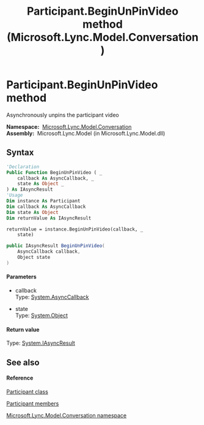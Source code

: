 ﻿---
title: Participant.BeginUnPinVideo method  (Microsoft.Lync.Model.Conversation)
TOCTitle: 'BeginUnPinVideo method '
ms:assetid: M:Microsoft.Lync.Model.Conversation.Participant.BeginUnPinVideo(System.AsyncCallback,System.Object)_DI_3_UC_OCS14MrefLyncWPF
ms:mtpsurl: https://msdn.microsoft.com/en-us/library/microsoft.lync.model.conversation.participant.beginunpinvideo(v=office.15)
ms:contentKeyID: 48591797
ms.date: 07/28/2014
mtps_version: v=office.15
f1_keywords:
- Microsoft.Lync.Model.Conversation.Participant.BeginUnPinVideo
dev_langs:
- CSharp
- JScript
- VB
- other
---

# Participant.BeginUnPinVideo method

Asynchronously unpins the participant video

**Namespace:**  [Microsoft.Lync.Model.Conversation](microsoft-lync-model-conversation-namespace_2.md)  
**Assembly:**  Microsoft.Lync.Model (in Microsoft.Lync.Model.dll)

## Syntax

``` vb
'Declaration
Public Function BeginUnPinVideo ( _
    callback As AsyncCallback, _
    state As Object _
) As IAsyncResult
'Usage
Dim instance As Participant
Dim callback As AsyncCallback
Dim state As Object
Dim returnValue As IAsyncResult

returnValue = instance.BeginUnPinVideo(callback, _
    state)
```

``` csharp
public IAsyncResult BeginUnPinVideo(
    AsyncCallback callback,
    Object state
)
```

#### Parameters

  - callback  
    Type: [System.AsyncCallback](http://msdn2.microsoft.com/en-us/library/ckbe7yh5)  

<!-- end list -->

  - state  
    Type: [System.Object](http://msdn2.microsoft.com/en-us/library/e5kfa45b)  

#### Return value

Type: [System.IAsyncResult](http://msdn2.microsoft.com/en-us/library/ft8a6455)  

## See also

#### Reference

[Participant class](participant-class-microsoft-lync-model-conversation_2.md)

[Participant members](participant-members-microsoft-lync-model-conversation_2.md)

[Microsoft.Lync.Model.Conversation namespace](microsoft-lync-model-conversation-namespace_2.md)

